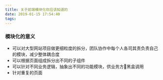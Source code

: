 ```yaml
---
title: 关于前端模块化你应该知道的
date: 2019-01-15 17:54:40
tags:
---
```


### 模块化的意义
- 可以对大型网站项目做更细粒度的拆分，团队协作中每个人各司其责负责自己的模块，减少整体耦合度
- 可以根据页面组成拆分出不同的子组件
- 可以针对不同业务逻辑，抽象出不同的功能模块，供业务方黑盒调用
- 针对重复的页面